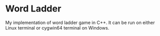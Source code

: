 # Word Ladder

My implementation of word ladder game in C++. It can be run on either Linux terminal or cygwin64 terminal on Windows.
